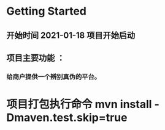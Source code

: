 # Getting Started

## 开始时间 2021-01-18 项目开始启动
## 项目主要功能 ：
### 给商户提供一个辨别真伪的平台。

# 项目打包执行命令  mvn install -Dmaven.test.skip=true
